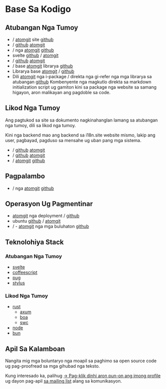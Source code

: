 # Base Sa Kodigo

## Atubangan Nga Tumoy

* / [atomgit](https://atomgit.com/i18n/proto) site [github](https://github.com/i18n-site/site)
* / [github](https://github.com/i18n-site/md) [atomgit](https://atomgit.com/i18n/md)
* / nga [atomgit](https://atomgit.com/i18n/18x) [github](https://github.com/i18n-site/18x)
* svelte [github](https://github.com/i18n-site/plugin) / [atomgit](https://atomgit.com/i18n/plugin)
* / [github](https://github.com/i18n-site/proto) [atomgit](https://atomgit.com/i18n/proto)
* / base [atomgit](https://atomgit.com/i18n/lib) librarya [github](https://github.com/i18n-site/lib)
* Librarya base [atomgit](https://atomgit.com/i18n/ie) / [github](https://github.com/i18n-site/ie)
* Dili [atomgit](https://atomgit.com/i18n/x) nga i-package / direkta nga gi-refer nga mga librarya sa atubangan [github](https://github.com/i18n-site/x)
  Kombenyente nga magkutlo direkta sa markdown initialization script ug gamiton kini sa package nga website sa samang higayon, aron malikayan ang pagdoble sa code.

## Likod Nga Tumoy

Ang pagtukod sa site sa dokumento nagkinahanglan lamang sa atubangan nga tumoy, dili sa likod nga tumoy.

Kini nga backend mao ang backend sa i18n.site website mismo, lakip ang user, pagbayad, pagduso sa mensahe ug uban pang mga sistema.

* / [github](https://github.com/i18n-api/srv) [atomgit](https://atomgit.com/i18n-api/srv)
* / [github](https://github.com/i18n-api/pub) [atomgit](https://atomgit.com/i18n-api/pub)
* / [atomgit](https://atomgit.com/i18n/rust) [github](https://github.com/i18n-site/rust)

## Pagpalambo

* / nga [atomgit](https://atomgit.com/i18n-api/srv.docker) [github](https://github.com/i18n-api/srv.docker)

## Operasyon Ug Pagmentinar

* [atomgit](https://atomgit.com/i18n-ops/ops) nga deployment / [github](https://github.com/i18n-ops/ops)
* ubuntu [github](https://github.com/i18n-ops/ubuntu) / [atomgit](https://atomgit.com/i18n-ops/ubuntu)
* / - [atomgit](https://atomgit.com/i18n/cron) nga mga buluhaton [github](https://github.com/i18n-cron/cron)

## Teknolohiya Stack

### Atubangan Nga Tumoy

* [svelte](//svelte.dev)
* [coffeescript](//coffeescript.org)
* [pug](https://github.com/pugjs/pug)
* [stylus](https://stylus.com)

### Likod Nga Tumoy

* [rust](//rust.org)
  * [axum](//github.com/tokio-rs/axum)
  * [boa](//github.com/boa-dev/boa)
  * [swc](//swc.rs)
* [node](//nodejs.org)
* [bun](//bun.dev)

## Apil Sa Kalamboan

Nangita mig mga boluntaryo nga moapil sa paghimo sa open source code ug pag-proofread sa mga gihubad nga teksto.

Kung interesado ka, palihug [→ Pag-klik dinhi aron pun-on ang imong profile](https://ggl.link/i18n) ug dayon pag-apil [sa mailing list](https://groups.google.com/u/2/g/i18n-site) alang sa komunikasyon.